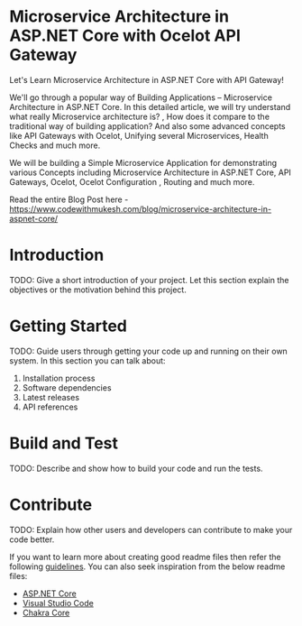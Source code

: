 # Microservice Architecture in ASP.NET Core with Ocelot API Gateway

Let's Learn Microservice Architecture in ASP.NET Core with API Gateway!

We'll go through a popular way of Building Applications – Microservice Architecture in ASP.NET Core. In this detailed article, we will try understand what really Microservice architecture is? , How does it compare to the traditional way of building application? And also some advanced concepts like API Gateways with Ocelot, Unifying several Microservices, Health Checks and much more.

We will be building a Simple Microservice Application for demonstrating various Concepts including Microservice Architecture in ASP.NET Core, API Gateways, Ocelot, Ocelot Configuration , Routing and much more.

Read the entire Blog Post here - https://www.codewithmukesh.com/blog/microservice-architecture-in-aspnet-core/

# Introduction 
TODO: Give a short introduction of your project. Let this section explain the objectives or the motivation behind this project. 

# Getting Started
TODO: Guide users through getting your code up and running on their own system. In this section you can talk about:
1.	Installation process
2.	Software dependencies
3.	Latest releases
4.	API references

# Build and Test
TODO: Describe and show how to build your code and run the tests. 

# Contribute
TODO: Explain how other users and developers can contribute to make your code better. 

If you want to learn more about creating good readme files then refer the following [guidelines](https://docs.microsoft.com/en-us/azure/devops/repos/git/create-a-readme?view=azure-devops). You can also seek inspiration from the below readme files:
- [ASP.NET Core](https://github.com/aspnet/Home)
- [Visual Studio Code](https://github.com/Microsoft/vscode)
- [Chakra Core](https://github.com/Microsoft/ChakraCore)
